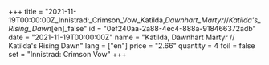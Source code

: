 +++
title = "2021-11-19T00:00:00Z_Innistrad:_Crimson_Vow_Katilda,_Dawnhart_Martyr_//_Katilda's_Rising_Dawn_[en]_false"
id = "0ef240aa-2a88-4ec4-888a-918466372adb"
date = "2021-11-19T00:00:00Z"
name = "Katilda, Dawnhart Martyr // Katilda's Rising Dawn"
lang = ["en"]
price = "2.66"
quantity = 4
foil = false
set = "Innistrad: Crimson Vow"
+++
